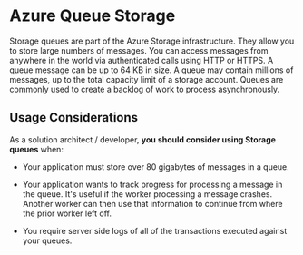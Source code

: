 # Azure Queue Storage

Storage queues are part of the Azure Storage infrastructure. They allow you to store large numbers of messages. You can access messages from anywhere in the world via authenticated calls using HTTP or HTTPS. A queue message can be up to 64 KB in size. A queue may contain millions of messages, up to the total capacity limit of a storage account. Queues are commonly used to create a backlog of work to process asynchronously.

## Usage Considerations

As a solution architect / developer, **you should consider using Storage queues** when:

* Your application must store over 80 gigabytes of messages in a queue.

* Your application wants to track progress for processing a message in the queue. It's useful if the worker processing a message crashes. Another worker can then use that information to continue from where the prior worker left off.

* You require server side logs of all of the transactions executed against your queues.